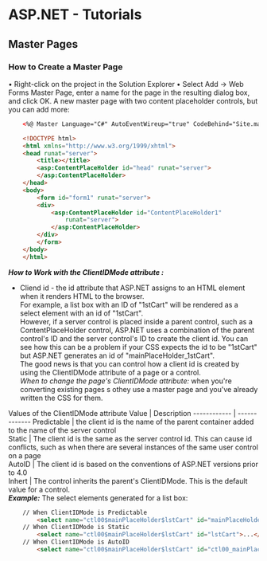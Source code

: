 # ASP.NET - Tutorials


## Master Pages

### How to Create a Master Page
• Right-click on the project in the Solution Explorer
• Select Add -> Web Forms Master Page, enter a name for the page in the resulting dialog box, and click OK. A new master page with two content placeholder controls, but you can add more:
```HTML
	<%@ Master Language="C#" AutoEventWireup="true" CodeBehind="Site.master.cs" Inherits="Ch09Cart.Site" %>

	<!DOCTYPE html>
	<html xmlns="http://www.w3.org/1999/xhtml">
	<head runat="server">
		<title></title>
		<asp:ContentPlaceHolder id="head" runat="server">
		</asp:ContentPlaceHolder>
	</head>
	<body>
		<form id="form1" runat="server">
		<div>
			<asp:ContentPlaceHolder id="ContentPlaceHolder1" 
				runat="server">
			</asp:ContentPlaceHolder>
		</div>
		</form>
	</body>
	</html>
```  
***How to Work with the ClientIDMode attribute :***  
- Cliend id - the id attribute that ASP.NET  assigns to an HTML element when it renders HTML to the browser.  
For example, a list box with an ID of "1stCart" will be rendered as a select element with an id of "1stCart".  
However, if a server control is placed inside a parent control, such as a ContentPlaceHolder control, ASP.NET uses a combination of the parent control's ID and the server control's ID to create the client id. You can see how this can be a problem if your CSS expects the id to be "1stCart" but ASP.NET generates an id of "mainPlaceHolder_1stCart".  
The good news is that you can control how a client id is created by using the ClientIDMode attribute of a page or a control.  
*When to change the page's ClientIDMode attribute:* when you're converting existing pages s othey use a master page and you've already written the CSS for them.  

Values of the ClientIDMode attribute
Value | Description
------------ | -------------
Predictable  |  the client id is the name of the parent container added to the name of the server control  
Static  |  The client id is the same as the server control id. This can cause id conflicts, such as when there are several instances of the same user control on a page  
AutoID  |  The client id is based on the conventions of ASP.NET versions prior to 4.0  
Inhert  |  The control inherits the parent's ClientIDMode. This is the default value for a control.  
***Example:*** The select elements generated for a list box:
```HTML
	// When ClientIDMode is Predictable
		<select name="ctl00$mainPlaceHolder$lstCart" id="mainPlaceHolder_lstCart">...</select>
	// When ClientIDMode is Static
		<select name="ctl00$mainPlaceHolder$lstCart" id="lstCart">...</select>
	// When ClientIDMode is AutoID
		<select name="ctl00$mainPlaceHolder$lstCart" id="ctl00_mainPlaceHolder_lstCart">...</select>
```
